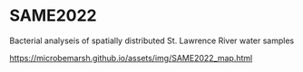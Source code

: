 # SAME2022
Bacterial analyseis of spatially distributed St. Lawrence River water samples

https://microbemarsh.github.io/assets/img/SAME2022_map.html 
